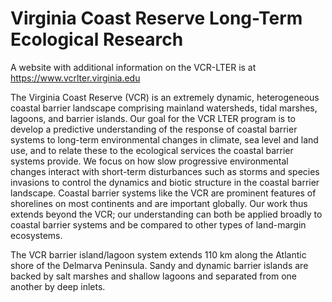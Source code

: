# Virginia Coast Reserve Long-Term Ecological Research

A website with additional information on the VCR-LTER is at https://www.vcrlter.virginia.edu 

The Virginia Coast Reserve (VCR) is an extremely dynamic, heterogeneous coastal barrier landscape comprising mainland watersheds, tidal marshes, lagoons, and barrier islands. Our goal for the VCR LTER program is to develop a predictive understanding of the response of coastal barrier systems to long-term environmental changes in climate, sea level and land use, and to relate these to the ecological services the coastal barrier systems provide. We focus on how slow progressive environmental changes interact with short-term disturbances such as storms and species invasions to control the dynamics and biotic structure in the coastal barrier landscape. Coastal barrier systems like the VCR are prominent features of shorelines on most continents and are important globally. Our work thus extends beyond the VCR; our understanding can both be applied broadly to coastal barrier systems and be compared to other types of land-margin ecosystems.

The VCR barrier island/lagoon system extends 110 km along the Atlantic shore of the Delmarva Peninsula. Sandy and dynamic barrier islands are backed by salt marshes and shallow lagoons and separated from one another by deep inlets.
